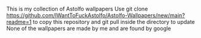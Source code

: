 This is my collection of Astolfo wallpapers
Use git clone https://github.com/IWantToFuckAstolfo/Astolfo-Wallpapers/new/main?readme=1 to copy this repository and git pull inside the directory to update
None of the wallpapers are made by me and are found by google
